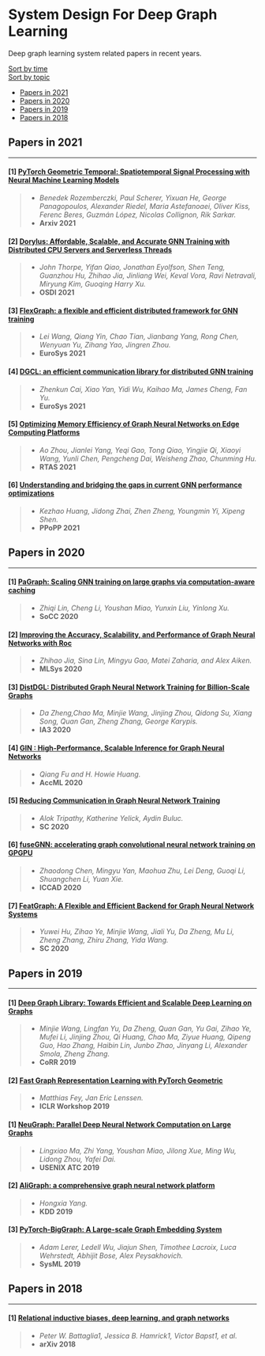 # System Design For Deep Graph Learning

Deep graph learning system related papers in recent years.

[Sort by time](#System-Design-For-Deep-Graph-Learning)\
[Sort by topic](./sort_topic_system.md)
- [Papers in 2021](#Papers-in-2021)
- [Papers in 2020](#Papers-in-2020)
- [Papers in 2019](#Papers-in-2019)
- [Papers in 2018](#Papers-in-2018)





## Papers in 2021
---
#### [1] [PyTorch Geometric Temporal: Spatiotemporal Signal Processing with Neural Machine Learning Models](https://arxiv.org/abs/2104.07788)
> - *Benedek Rozemberczki, Paul Scherer, Yixuan He, George Panagopoulos, Alexander Riedel, Maria Astefanoaei, Oliver Kiss, Ferenc Beres, Guzmán López, Nicolas Collignon, Rik Sarkar.*
> - **Arxiv 2021**

#### [2] [Dorylus: Affordable, Scalable, and Accurate GNN Training with Distributed CPU Servers and Serverless Threads](https://arxiv.org/abs/2105.11118)
> - *John Thorpe, Yifan Qiao, Jonathan Eyolfson, Shen Teng, Guanzhou Hu, Zhihao Jia, Jinliang Wei, Keval Vora, Ravi Netravali, Miryung Kim, Guoqing Harry Xu.*
> - **OSDI 2021**

#### [3] [FlexGraph: a flexible and efficient distributed framework for GNN training](https://dl.acm.org/doi/abs/10.1145/3447786.3456229)
> - *Lei Wang, Qiang Yin, Chao Tian, Jianbang Yang, Rong Chen, Wenyuan Yu, Zihang Yao, Jingren Zhou.*
> - **EuroSys 2021**


#### [4] [DGCL: an efficient communication library for distributed GNN training](https://dl.acm.org/doi/abs/10.1145/3447786.3456233)
> - *Zhenkun Cai, Xiao Yan, Yidi Wu, Kaihao Ma, James Cheng, Fan Yu.*
> - **EuroSys 2021**


#### [5] [Optimizing Memory Efficiency of Graph Neural Networks on Edge Computing Platforms](https://arxiv.org/abs/2104.03058)
> - *Ao Zhou, Jianlei Yang, Yeqi Gao, Tong Qiao, Yingjie Qi, Xiaoyi Wang, Yunli Chen, Pengcheng Dai, Weisheng Zhao, Chunming Hu.*
> - **RTAS 2021**

#### [6] [Understanding and bridging the gaps in current GNN performance optimizations](https://dl.acm.org/doi/abs/10.1145/3437801.3441585)
> - *Kezhao Huang, Jidong Zhai, Zhen Zheng, Youngmin Yi, Xipeng Shen.*
> - **PPoPP 2021**





## Papers in 2020
---
#### [1] [PaGraph: Scaling GNN training on large graphs via computation-aware caching](https://dl.acm.org/doi/abs/10.1145/3419111.3421281)
> - *Zhiqi Lin, Cheng Li, Youshan Miao, Yunxin Liu, Yinlong Xu.*
> - **SoCC 2020**


#### [2] [Improving the Accuracy, Scalability, and Performance of  Graph Neural Networks with Roc](https://www-cs.stanford.edu/people/matei/papers/2020/mlsys_roc.pdf)
> - *Zhihao Jia, Sina Lin, Mingyu Gao, Matei Zaharia, and Alex Aiken.*
> - **MLSys 2020**

#### [3] [DistDGL: Distributed Graph Neural Network Training for Billion-Scale Graphs](https://ieeexplore.ieee.org/abstract/document/9407264)
> - *Da Zheng,Chao Ma, Minjie Wang, Jinjing Zhou, Qidong Su, Xiang Song, Quan Gan, Zheng Zhang, George Karypis.*
> - **IA3 2020**


#### [4] [GIN : High-Performance, Scalable Inference for Graph Neural Networks](https://workshops.inf.ed.ac.uk/accml/papers/2020/AccML_2020_paper_6.pdf)
> - *Qiang Fu and H. Howie Huang.*
> - **AccML 2020**

#### [5] [Reducing Communication in Graph Neural Network Training](https://arxiv.org/abs/2005.03300)
> - *Alok Tripathy, Katherine Yelick, Aydin Buluc.*
> - **SC 2020**

#### [6] [fuseGNN: accelerating graph convolutional neural network training on GPGPU](https://ieeexplore.ieee.org/document/9256702)
> - *Zhaodong Chen, Mingyu Yan, Maohua Zhu, Lei Deng, Guoqi Li, Shuangchen Li, Yuan Xie.*
> - **ICCAD 2020**

#### [7] [FeatGraph: A Flexible and Efficient Backend for Graph Neural Network Systems](https://ieeexplore.ieee.org/abstract/document/9355318)
> - *Yuwei Hu, Zihao Ye, Minjie Wang, Jiali Yu, Da Zheng, Mu Li, Zheng Zhang, Zhiru Zhang, Yida Wang.*
> - **SC 2020**



## Papers in 2019
---

#### [1] [Deep Graph Library: Towards Efficient and Scalable Deep Learning on Graphs](https://arxiv.org/abs/1909.01315v2)
> - *Minjie Wang, Lingfan Yu, Da Zheng, Quan Gan, Yu Gai, Zihao Ye, Mufei Li, Jinjing Zhou, Qi Huang, Chao Ma, Ziyue Huang, Qipeng Guo, Hao Zhang, Haibin Lin, Junbo Zhao, Jinyang Li, Alexander Smola, Zheng Zhang.*
> - **CoRR 2019**

#### [2] [Fast Graph Representation Learning with PyTorch Geometric](https://arxiv.org/abs/1903.02428)
> - *Matthias Fey, Jan Eric Lenssen.*
> - **ICLR Workshop 2019**

#### [1] [NeuGraph: Parallel Deep Neural Network Computation on Large Graphs](https://www.usenix.org/conference/atc19/presentation/ma)
> - *Lingxiao Ma, Zhi Yang, Youshan Miao, Jilong Xue, Ming Wu, Lidong Zhou, Yafei Dai.*
> - **USENIX ATC 2019**

#### [2] [AliGraph: a comprehensive graph neural network platform](https://dl.acm.org/doi/abs/10.1145/3292500.3340404)
> - *Hongxia Yang.*
> - **KDD 2019**

#### [3] [PyTorch-BigGraph: A Large-scale Graph Embedding System](https://dl.acm.org/doi/abs/10.1145/3292500.3340404)
> - *Adam Lerer, Ledell Wu, Jiajun Shen, Timothee Lacroix, Luca Wehrstedt, Abhijit Bose, Alex Peysakhovich.*
> - **SysML 2019**

## Papers in 2018

---

#### [1] [Relational inductive biases, deep learning, and graph networks](https://arxiv.org/abs/1806.01261)
> - *Peter W. Battaglia1, Jessica B. Hamrick1, Victor Bapst1, et al.*
> - **arXiv 2018**